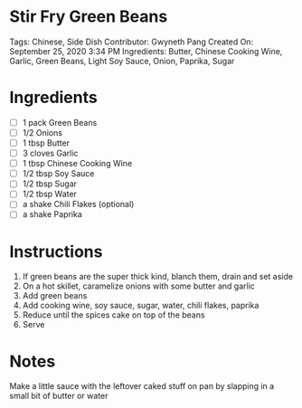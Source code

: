 # Stir Fry Green Beans

Tags: Chinese, Side Dish
Contributor: Gwyneth Pang
Created On: September 25, 2020 3:34 PM
Ingredients: Butter, Chinese Cooking Wine, Garlic, Green Beans, Light Soy Sauce, Onion, Paprika, Sugar

# Ingredients

- [ ]  1 pack Green Beans
- [ ]  1/2 Onions
- [ ]  1 tbsp Butter
- [ ]  3 cloves Garlic
- [ ]  1 tbsp Chinese Cooking Wine
- [ ]  1/2 tbsp Soy Sauce
- [ ]  1/2 tbsp Sugar
- [ ]  1/2 tbsp Water
- [ ]  a shake Chili Flakes (optional)
- [ ]  a shake Paprika

# Instructions

1. If green beans are the super thick kind, blanch them, drain and set aside
2. On a hot skillet, caramelize onions with some butter and garlic 
3. Add green beans
4. Add cooking wine, soy sauce, sugar, water, chili flakes, paprika
5. Reduce until the spices cake on top of the beans
6. Serve

# Notes

Make a little sauce with the leftover caked stuff on pan by slapping in a small bit of butter or water